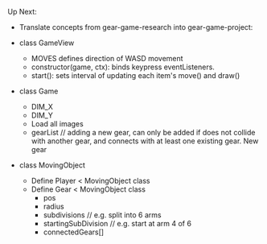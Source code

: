 Up Next:

- Translate concepts from gear-game-research into gear-game-project:

- class GameView
	+ MOVES defines direction of WASD movement
	+ constructor(game, ctx): binds keypress eventListeners. 
	+ start(): sets interval of updating each item's move() and draw()
- class Game
	+ DIM_X
	+ DIM_Y
	+ Load all images
	+ gearList // adding a new gear, can only be added if does not collide with another gear, and connects with at least one existing gear. New gear 
- class MovingObject
	- Define Player < MovingObject class
	- Define Gear < MovingObject class
		+ pos
		+ radius
		+ subdivisions // e.g. split into 6 arms
		+ startingSubDivision // e.g. start at arm 4 of 6
		+ connectedGears[]
	
